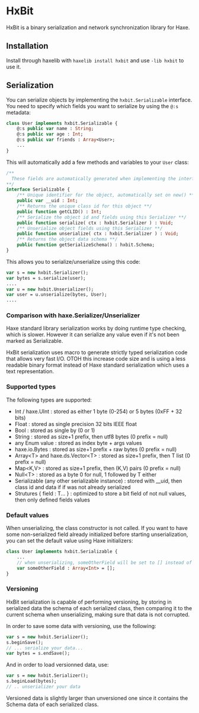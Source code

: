 # HxBit

HxBit is a binary serialization and network synchronization library for Haxe.

## Installation

Install through haxelib with `haxelib install hxbit` and use `-lib hxbit` to use it.

## Serialization

You can serialize objects by implementing the `hxbit.Serializable` interface. You need to specify which fields you want to serialize by using the `@:s` metadata:

```haxe
class User implements hxbit.Serializable {
    @:s public var name : String;
    @:s public var age : Int;
    @:s public var friends : Array<User>;
    ...
}
```

This will automatically add a few methods and variables to your `User` class:

```haxe
/**
  These fields are automatically generated when implementing the interface.
**/
interface Serializable {
	/** Unique identifier for the object, automatically set on new() **/
	public var __uid : Int;
	/** Returns the unique class id for this object **/
	public function getCLID() : Int;
	/** Serialize the object id and fields using this Serializer **/
	public function serialize( ctx : hxbit.Serializer ) : Void;
	/** Unserialize object fields using this Serializer **/  
	public function unserialize( ctx : hxbit.Serializer ) : Void;
	/** Returns the object data schema **/  
	public function getSerializeSchema() : hxbit.Schema;
}
```

This allows you to serialize/unserialize using this code:

```haxe
var s = new hxbit.Serializer();
var bytes = s.serialize(user);
....
var u = new hxbit.Unserializer();
var user = u.unserialize(bytes, User);
....
```

### Comparison with haxe.Serializer/Unserializer

Haxe standard library serialization works by doing runtime type checking, which is slower. However it can serialize any value even if it's not been marked as Serializable.

HxBit serialization uses macro to generate strictly typed serialization code that allows very fast I/O. OTOH this increase code size and is using a less readable binary format instead of Haxe standard serialization which uses a text representation.

### Supported types

The following types are supported:

  - Int / haxe.UInt : stored as either 1 byte (0-254) or 5 bytes (0xFF + 32 bits)
  - Float : stored as single precision 32 bits IEEE float
  - Bool : stored as single by (0 or 1)
  - String : stored as size+1 prefix, then utf8 bytes (0 prefix = null)
  - any Enum value : stored as index byte + args values
  - haxe.io.Bytes : stored as size+1 prefix + raw bytes (0 prefix = null)
  - Array&lt;T&gt; and haxe.ds.Vector&lt;T&gt; : stored as size+1 prefix, then T list (0 prefix = null)
  - Map&lt;K,V&gt; : stored as size+1 prefix, then (K,V) pairs (0 prefix = null)
  - Null&lt;T&gt; : stored as a byte 0 for null, 1 followed by T either
  - Serializable (any other serializable instance) : stored with __uid, then class id and data if if was not already serialized
  - Strutures { field : T... } : optimized to store a bit field of not null values, then only defined fields values 

### Default values

When unserializing, the class constructor is not called. If you want to have some non-serialized field already initialized before starting unserialization, you can set the default value using Haxe initializers:

```haxe
class User implements hxbit.Serializable {
    ...
    // when unserializing, someOtherField will be set to [] instead of nulll
    var someOtherField : Array<Int> = []; 
}
```

### Versioning

HxBit serialization is capable of performing versioning, by storing in serialized data the schema of each serialized class, then comparing it to the current schema when unserializing, making sure that data is not corrupted.

In order to save some data with versioning, use the following:

```haxe
var s = new hxbit.Serializer();
s.beginSave();
// ... serialize your data...
var bytes = s.endSave();
```

And in order to load versionned data, use:

```haxe
var s = new hxbit.Serializer();
s.beginLoad(bytes);
// .. unserializer your data
```
Versioned data is slightly larger than unversioned one since it contains the Schema data of each serialized class.

